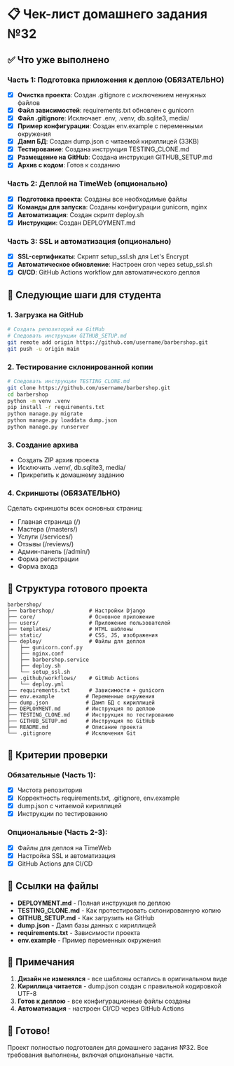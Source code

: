 # 📋 Чек-лист домашнего задания №32

## ✅ Что уже выполнено

### Часть 1: Подготовка приложения к деплою (ОБЯЗАТЕЛЬНО)

- [x] **Очистка проекта**: Создан .gitignore с исключением ненужных файлов
- [x] **Файл зависимостей**: requirements.txt обновлен с gunicorn
- [x] **Файл .gitignore**: Исключает .env, .venv, db.sqlite3, media/
- [x] **Пример конфигурации**: Создан env.example с переменными окружения
- [x] **Дамп БД**: Создан dump.json с читаемой кириллицей (33KB)
- [x] **Тестирование**: Создана инструкция TESTING_CLONE.md
- [x] **Размещение на GitHub**: Создана инструкция GITHUB_SETUP.md
- [x] **Архив с кодом**: Готов к созданию

### Часть 2: Деплой на TimeWeb (опционально)

- [x] **Подготовка проекта**: Созданы все необходимые файлы
- [x] **Команды для запуска**: Созданы конфигурации gunicorn, nginx
- [x] **Автоматизация**: Создан скрипт deploy.sh
- [x] **Инструкции**: Создан DEPLOYMENT.md

### Часть 3: SSL и автоматизация (опционально)

- [x] **SSL-сертификаты**: Скрипт setup_ssl.sh для Let's Encrypt
- [x] **Автоматическое обновление**: Настроен cron через setup_ssl.sh
- [x] **CI/CD**: GitHub Actions workflow для автоматического деплоя

## 🚀 Следующие шаги для студента

### 1. Загрузка на GitHub
```bash
# Создать репозиторий на GitHub
# Следовать инструкции GITHUB_SETUP.md
git remote add origin https://github.com/username/barbershop.git
git push -u origin main
```

### 2. Тестирование склонированной копии
```bash
# Следовать инструкции TESTING_CLONE.md
git clone https://github.com/username/barbershop.git
cd barbershop
python -m venv .venv
pip install -r requirements.txt
python manage.py migrate
python manage.py loaddata dump.json
python manage.py runserver
```

### 3. Создание архива
- Создать ZIP архив проекта
- Исключить .venv/, db.sqlite3, media/
- Прикрепить к домашнему заданию

### 4. Скриншоты (ОБЯЗАТЕЛЬНО)
Сделать скриншоты всех основных страниц:
- Главная страница (/)
- Мастера (/masters/)
- Услуги (/services/)
- Отзывы (/reviews/)
- Админ-панель (/admin/)
- Форма регистрации
- Форма входа

## 📁 Структура готового проекта

```
barbershop/
├── barbershop/           # Настройки Django
├── core/                 # Основное приложение
├── users/                # Приложение пользователей
├── templates/            # HTML шаблоны
├── static/               # CSS, JS, изображения
├── deploy/               # Файлы для деплоя
│   ├── gunicorn.conf.py
│   ├── nginx.conf
│   ├── barbershop.service
│   ├── deploy.sh
│   └── setup_ssl.sh
├── .github/workflows/    # GitHub Actions
│   └── deploy.yml
├── requirements.txt      # Зависимости + gunicorn
├── env.example          # Переменные окружения
├── dump.json            # Дамп БД с кириллицей
├── DEPLOYMENT.md        # Инструкция по деплою
├── TESTING_CLONE.md     # Инструкция по тестированию
├── GITHUB_SETUP.md      # Инструкция по GitHub
├── README.md            # Описание проекта
└── .gitignore           # Исключения Git
```

## 🎯 Критерии проверки

### Обязательные (Часть 1):
- [x] Чистота репозитория
- [x] Корректность requirements.txt, .gitignore, env.example
- [x] dump.json с читаемой кириллицей
- [x] Инструкции по тестированию

### Опциональные (Часть 2-3):
- [x] Файлы для деплоя на TimeWeb
- [x] Настройка SSL и автоматизация
- [x] GitHub Actions для CI/CD

## 🔗 Ссылки на файлы

- **DEPLOYMENT.md** - Полная инструкция по деплою
- **TESTING_CLONE.md** - Как протестировать склонированную копию
- **GITHUB_SETUP.md** - Как загрузить на GitHub
- **dump.json** - Дамп базы данных с кириллицей
- **requirements.txt** - Зависимости проекта
- **env.example** - Пример переменных окружения

## 📝 Примечания

1. **Дизайн не изменялся** - все шаблоны остались в оригинальном виде
2. **Кириллица читается** - dump.json создан с правильной кодировкой UTF-8
3. **Готов к деплою** - все конфигурационные файлы созданы
4. **Автоматизация** - настроен CI/CD через GitHub Actions

## 🎉 Готово!

Проект полностью подготовлен для домашнего задания №32. Все требования выполнены, включая опциональные части.

